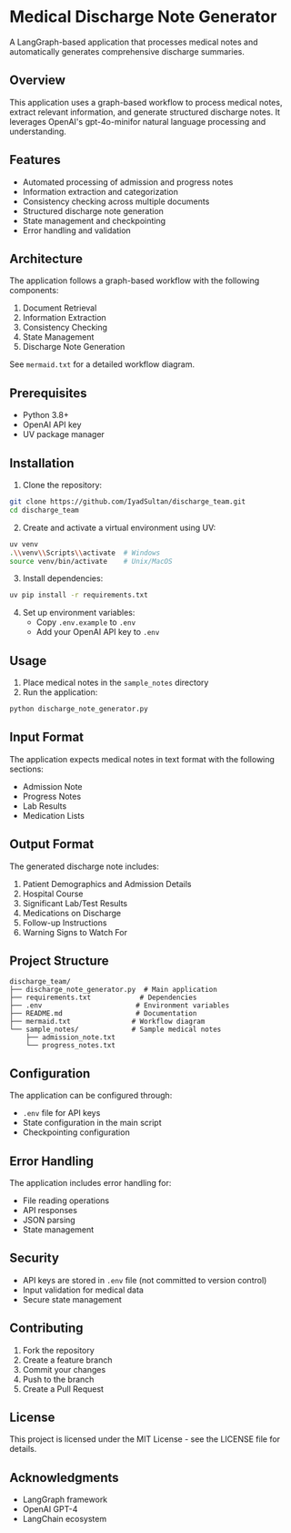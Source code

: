 # Medical Discharge Note Generator

A LangGraph-based application that processes medical notes and automatically generates comprehensive discharge summaries.

## Overview

This application uses a graph-based workflow to process medical notes, extract relevant information, and generate structured discharge notes. It leverages OpenAI's gpt-4o-minifor natural language processing and understanding.

## Features

- Automated processing of admission and progress notes
- Information extraction and categorization
- Consistency checking across multiple documents
- Structured discharge note generation
- State management and checkpointing
- Error handling and validation

## Architecture

The application follows a graph-based workflow with the following components:

1. Document Retrieval
2. Information Extraction
3. Consistency Checking
4. State Management
5. Discharge Note Generation

See `mermaid.txt` for a detailed workflow diagram.

## Prerequisites

- Python 3.8+
- OpenAI API key
- UV package manager

## Installation

1. Clone the repository:
```bash
git clone https://github.com/IyadSultan/discharge_team.git
cd discharge_team
```

2. Create and activate a virtual environment using UV:
```bash
uv venv
.\\venv\\Scripts\\activate  # Windows
source venv/bin/activate    # Unix/MacOS
```

3. Install dependencies:
```bash
uv pip install -r requirements.txt
```

4. Set up environment variables:
   - Copy `.env.example` to `.env`
   - Add your OpenAI API key to `.env`

## Usage

1. Place medical notes in the `sample_notes` directory
2. Run the application:
```bash
python discharge_note_generator.py
```

## Input Format

The application expects medical notes in text format with the following sections:
- Admission Note
- Progress Notes
- Lab Results
- Medication Lists

## Output Format

The generated discharge note includes:
1. Patient Demographics and Admission Details
2. Hospital Course
3. Significant Lab/Test Results
4. Medications on Discharge
5. Follow-up Instructions
6. Warning Signs to Watch For

## Project Structure

```
discharge_team/
├── discharge_note_generator.py  # Main application
├── requirements.txt            # Dependencies
├── .env                       # Environment variables
├── README.md                  # Documentation
├── mermaid.txt               # Workflow diagram
└── sample_notes/             # Sample medical notes
    ├── admission_note.txt
    └── progress_notes.txt
```

## Configuration

The application can be configured through:
- `.env` file for API keys
- State configuration in the main script
- Checkpointing configuration

## Error Handling

The application includes error handling for:
- File reading operations
- API responses
- JSON parsing
- State management

## Security

- API keys are stored in `.env` file (not committed to version control)
- Input validation for medical data
- Secure state management

## Contributing

1. Fork the repository
2. Create a feature branch
3. Commit your changes
4. Push to the branch
5. Create a Pull Request

## License

This project is licensed under the MIT License - see the LICENSE file for details.

## Acknowledgments

- LangGraph framework
- OpenAI GPT-4
- LangChain ecosystem 